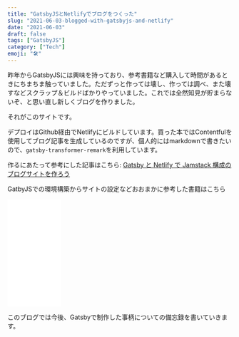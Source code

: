 ```yaml
---
title: "GatsbyJSとNetlifyでブログをつくった"
slug: "2021-06-03-blogged-with-gatsbyjs-and-netlify"
date: "2021-06-03"
draft: false
tags: ["GatsbyJS"]
category: ["Tech"]
emoji: "🛠"
---
```


昨年からGatsbyJSには興味を持っており、参考書籍など購入して時間があるときにちまちま触っていました。ただずっと作っては壊し、作っては調べ、また壊すなどスクラップ＆ビルドばかりやっていました。これでは全然知見が貯まらないぞ、と思い直し新しくブログを作りました。

それがこのサイトです。

デプロイはGithub経由でNetlifyにビルドしています。買った本ではContentfulを使用してブログ記事を生成しているのですが、個人的にはmarkdownで書きたいので、`gatsby-transformer-remark`を利用しています。



作るにあたって参考にした記事はこちら: [Gatsby と Netlify で Jamstack 構成のブログサイトを作ろう](https://www.to-r.net/media/jamstack-demo/ "Gatsby と Netlify で Jamstack 構成のブログサイトを作ろう")



GatbyJSでの環境構築からサイトの設定などおおまかに参考した書籍はこちら

<iframe style="width:120px;height:240px;" marginwidth="0" marginheight="0" scrolling="no" frameborder="0" src="//rcm-fe.amazon-adsystem.com/e/cm?lt1=_blank&bc1=000000&IS2=1&bg1=FFFFFF&fc1=000000&lc1=0000FF&t=akurah510-22&language=ja_JP&o=9&p=8&l=as4&m=amazon&f=ifr&ref=as_ss_li_til&asins=4839973008&linkId=61bc1b8000f62262ca08521083bd1a09"></iframe>



このブログでは今後、Gatsbyで制作した事柄についての備忘録を書いていきます。